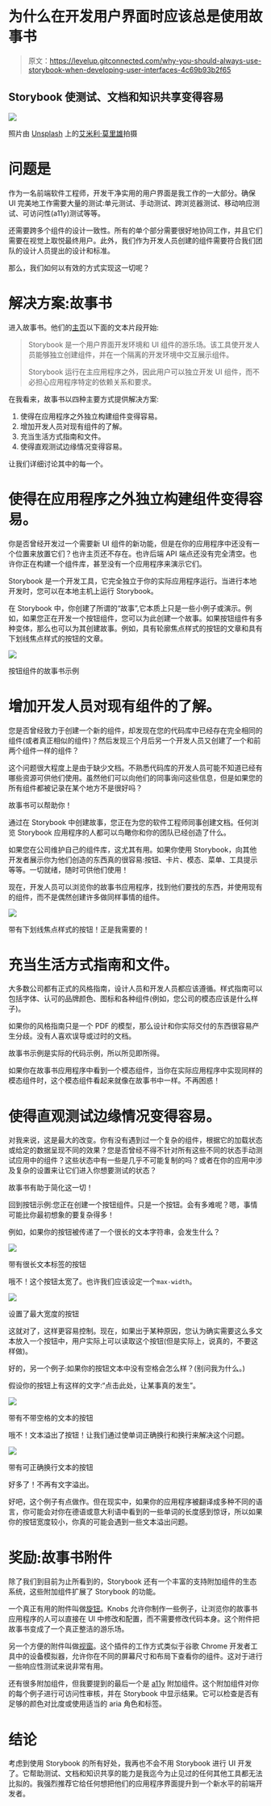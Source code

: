 # 为什么在开发用户界面时应该总是使用故事书

> 原文：<https://levelup.gitconnected.com/why-you-should-always-use-storybook-when-developing-user-interfaces-4c69b93b2f65>

## Storybook 使测试、文档和知识共享变得容易

![](img/b0493d4e1105fe72b5f88d7d6dd36ebf.png)

照片由 [Unsplash](https://unsplash.com?utm_source=medium&utm_medium=referral) 上的[艾米利·莫里雄](https://unsplash.com/@amayli?utm_source=medium&utm_medium=referral)拍摄

# 问题是

作为一名前端软件工程师，开发干净实用的用户界面是我工作的一大部分。确保 UI 完美地工作需要大量的测试:单元测试、手动测试、跨浏览器测试、移动响应测试、可访问性(a11y)测试等等。

还需要跨多个组件的设计一致性。所有的单个部分需要很好地协同工作，并且它们需要在视觉上取悦最终用户。此外，我们作为开发人员创建的组件需要符合我们团队的设计人员提出的设计和标准。

那么，我们如何以有效的方式实现这一切呢？

# 解决方案:故事书

进入故事书。他们的[主页](https://storybook.js.org/docs/basics/introduction/)以下面的文本片段开始:

> Storybook 是一个用户界面开发环境和 UI 组件的游乐场。该工具使开发人员能够独立创建组件，并在一个隔离的开发环境中交互展示组件。
> 
> Storybook 运行在主应用程序之外，因此用户可以独立开发 UI 组件，而不必担心应用程序特定的依赖关系和要求。

在我看来，故事书以四种主要方式提供解决方案:

1.  使得在应用程序之外独立构建组件变得容易。
2.  增加开发人员对现有组件的了解。
3.  充当生活方式指南和文件。
4.  使得直观测试边缘情况变得容易。

让我们详细讨论其中的每一个。

# 使得在应用程序之外独立构建组件变得容易。

你是否曾经开发过一个需要新 UI 组件的新功能，但是在你的应用程序中还没有一个位置来放置它们？也许主页还不存在。也许后端 API 端点还没有完全清空。也许你正在构建一个组件库，甚至没有一个应用程序来演示它们。

Storybook 是一个开发工具，它完全独立于你的实际应用程序运行。当进行本地开发时，您可以在本地主机上运行 Storybook。

在 Storybook 中，你创建了所谓的“故事”,它本质上只是一些小例子或演示。例如，如果您正在开发一个按钮组件，您可以为此创建一个故事。如果按钮组件有多种变体，那么也可以为其创建故事。例如，具有轮廓焦点样式的按钮的文章和具有下划线焦点样式的按钮的文章。

![](img/5c055a5c11a84557a76cb64031231b8c.png)

按钮组件的故事书示例

# 增加开发人员对现有组件的了解。

您是否曾经致力于创建一个新的组件，却发现在您的代码库中已经存在完全相同的组件(或者真正相似的组件)？然后发现三个月后另一个开发人员又创建了一个和前两个组件一样的组件？

这个问题很大程度上是由于缺少文档。不熟悉代码库的开发人员可能不知道已经有哪些资源可供他们使用。虽然他们可以向他们的同事询问这些信息，但是如果您的所有组件都被记录在某个地方不是很好吗？

故事书可以帮助你！

通过在 Storybook 中创建故事，您正在为您的软件工程师同事创建文档。任何浏览 Storybook 应用程序的人都可以鸟瞰你和你的团队已经创造了什么。

如果您在公司维护自己的组件库，这尤其有用。如果你使用 Storybook，向其他开发者展示你为他们创造的东西真的很容易:按钮、卡片、模态、菜单、工具提示等等。一切就绪，随时可供他们使用！

现在，开发人员可以浏览你的故事书应用程序，找到他们要找的东西，并使用现有的组件，而不是偶然创建许多做同样事情的组件。

![](img/08015127747d2f8ae2f8c4796437f374.png)

带有下划线焦点样式的按钮！正是我需要的！

# 充当生活方式指南和文件。

大多数公司都有正式的风格指南，设计人员和开发人员都应该遵循。样式指南可以包括字体、认可的品牌颜色、图标和各种组件(例如，您公司的模态应该是什么样子)。

如果你的风格指南只是一个 PDF 的模型，那么设计和你实际交付的东西很容易产生分歧。没有人喜欢误导或过时的文档。

故事书示例是实际的代码示例，所以所见即所得。

如果你在故事书应用程序中看到一个模态组件，当你在实际应用程序中实现同样的模态组件时，这个模态组件看起来就像在故事书中一样。不再困惑！

# 使得直观测试边缘情况变得容易。

对我来说，这是最大的改变。你有没有遇到过一个复杂的组件，根据它的加载状态或给定的数据呈现不同的效果？您是否曾经不得不针对所有这些不同的状态手动测试应用中的组件？这些状态中有一些是几乎不可能复制的吗？或者在你的应用中涉及复杂的设置来让它们进入你想要测试的状态？

故事书有助于简化这一切！

回到按钮示例:您正在创建一个按钮组件。只是一个按钮。会有多难呢？嗯，事情可能比你最初想象的要复杂得多！

例如，如果你的按钮被传递了一个很长的文本字符串，会发生什么？

![](img/52de6d12fb82b30f682c21c2129fcd94.png)

带有很长文本标签的按钮

哦不！这个按钮太宽了。也许我们应该设定一个`max-width`。

![](img/cc5ee9b18a5030d94f02b71340b4d3da.png)

设置了最大宽度的按钮

这就对了，这样更容易控制。现在，如果出于某种原因，您认为确实需要这么多文本放入一个按钮中，用户实际上可以读取这个按钮(但是实际上，说真的，不要这样做)。

好的，另一个例子:如果你的按钮文本中没有空格会怎么样？(别问我为什么。)

假设你的按钮上有这样的文字:“点击此处，让某事真的发生”。

![](img/eb211bd96dda8ad6202cde77831d7474.png)

带有不带空格的文本的按钮

哦不！文本溢出了按钮！让我们通过使单词正确换行和换行来解决这个问题。

![](img/91b9a9e21965c271c06d8c1cb09fe3e0.png)

带有可正确换行文本的按钮

好多了！不再有文字溢出。

好吧，这个例子有点做作。但在现实中，如果你的应用程序被翻译成多种不同的语言，你可能会对你在德语或意大利语中看到的一些单词的长度感到惊讶，所以如果你的按钮宽度较小，你真的可能会遇到一些文本溢出问题。

# 奖励:故事书附件

除了我们到目前为止所看到的，Storybook 还有一个丰富的支持附加组件的生态系统，这些附加组件扩展了 Storybook 的功能。

一个真正有用的附件叫做[旋钮](https://github.com/storybookjs/storybook/tree/master/addons/knobs)。Knobs 允许你制作一些例子，让浏览你的故事书应用程序的人可以直接在 UI 中修改和配置，而不需要修改代码本身。这个附件把故事书变成了一个真正整洁的游乐场。

另一个方便的附件叫做[视窗](https://github.com/storybookjs/storybook/tree/master/addons/viewport)。这个插件的工作方式类似于谷歌 Chrome 开发者工具中的设备模拟器，允许你在不同的屏幕尺寸和布局下查看你的组件。这对于进行一些响应性测试来说非常有用。

还有很多附加组件，但我要提到的最后一个是 [a11y](https://github.com/storybookjs/storybook/tree/master/addons/a11y) 附加组件。这个附加组件对你的每个例子进行可访问性审核，并在 Storybook 中显示结果。它可以检查是否有足够的颜色对比度或使用适当的 aria 角色和标签。

# 结论

考虑到使用 Storybook 的所有好处，我再也不会不用 Storybook 进行 UI 开发了。它帮助测试、文档和知识共享的能力是我迄今为止见过的任何其他工具都无法比拟的。我强烈推荐它给任何想把他们的应用程序界面提升到一个新水平的前端开发者。